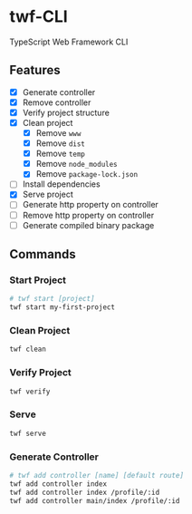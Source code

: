 # twf-CLI
TypeScript Web Framework CLI


## Features
* [x] Generate controller
* [x] Remove controller
* [x] Verify project structure
* [x] Clean project
    * [x] Remove `www`
    * [x] Remove `dist`
    * [x] Remove `temp`
    * [x] Remove `node_modules`
    * [x] Remove `package-lock.json`
* [ ] Install dependencies
* [x] Serve project
* [ ] Generate http property on controller
* [ ] Remove http property on controller
* [ ] Generate compiled binary package

## Commands


### Start Project
```bash
# twf start [project]
twf start my-first-project
```

### Clean Project
```bash
twf clean
```

### Verify Project 
```bash
twf verify
```

### Serve
```bash
twf serve
```

### Generate Controller
```bash
# twf add controller [name] [default route]
twf add controller index
twf add controller index /profile/:id
twf add controller main/index /profile/:id
```
